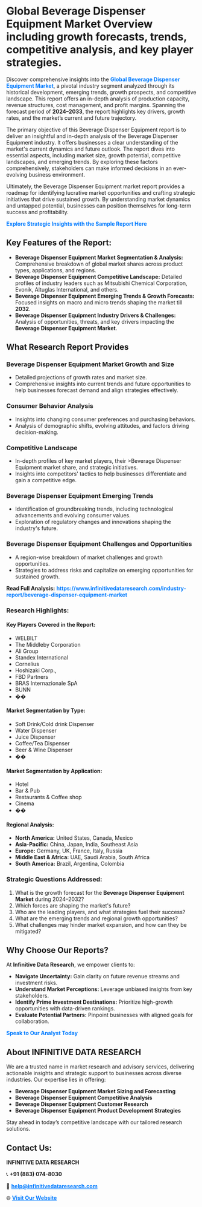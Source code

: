 <h1>Global Beverage Dispenser Equipment Market Overview including growth forecasts, trends, competitive analysis, and key player strategies.</h1>
<p>
Discover comprehensive insights into the 
<a href="https://www.infinitivedataresearch.com/industry-report/beverage-dispenser-equipment-market" rel="dofollow" style="color: #007BFF; text-decoration: none;"><strong>Global Beverage Dispenser Equipment Market</strong></a>, a pivotal industry segment analyzed through its historical development, emerging trends, growth prospects, and competitive landscape. This report offers an in-depth analysis of production capacity, revenue structures, cost management, and profit margins. Spanning the forecast period of <strong>2024–2033</strong>, the report highlights key drivers, growth rates, and the market’s current and future trajectory.
</p>
<p>
The primary objective of this Beverage Dispenser Equipment report is to deliver an insightful and in-depth analysis of the Beverage Dispenser Equipment industry. It offers businesses a clear understanding of the market's current dynamics and future outlook. The report dives into essential aspects, including market size, growth potential, competitive landscapes, and emerging trends. By exploring these factors comprehensively, stakeholders can make informed decisions in an ever-evolving business environment.
</p>
<p>
Ultimately, the Beverage Dispenser Equipment market report provides a roadmap for identifying lucrative market opportunities and crafting strategic initiatives that drive sustained growth. By understanding market dynamics and untapped potential, businesses can position themselves for long-term success and profitability.
</p>
<p>
<a href="https://www.infinitivedataresearch.com/request-sample/reportId=109983" style="color: #007BFF; text-decoration: none;"><strong>Explore Strategic Insights with the Sample Report Here</strong></a>
</p>

<h2>Key Features of the Report:</h2>
<ul>
<li><strong>Beverage Dispenser Equipment Market Segmentation & Analysis:</strong> Comprehensive breakdown of global market shares across product types, applications, and regions.</li>
<li><strong>Beverage Dispenser Equipment Competitive Landscape:</strong> Detailed profiles of industry leaders such as Mitsubishi Chemical Corporation, Evonik, Altuglas International, and others.</li>
<li><strong>Beverage Dispenser Equipment Emerging Trends & Growth Forecasts:</strong> Focused insights on macro and micro trends shaping the market till <strong>2032</strong>.</li>
<li><strong>Beverage Dispenser Equipment Industry Drivers & Challenges:</strong> Analysis of opportunities, threats, and key drivers impacting the <strong>Beverage Dispenser Equipment Market</strong>.</li>
</ul>

<h2>What Research Report Provides</h2>
<h3>Beverage Dispenser Equipment Market Growth and Size</h3>
<ul>
<li>Detailed projections of growth rates and market size.</li>
<li>Comprehensive insights into current trends and future opportunities to help businesses forecast demand and align strategies effectively.</li>
</ul>

<h3>Consumer Behavior Analysis</h3>
<ul>
<li>Insights into changing consumer preferences and purchasing behaviors.</li>
<li>Analysis of demographic shifts, evolving attitudes, and factors driving decision-making.</li>
</ul>

<h3>Competitive Landscape</h3>
<ul>
<li>In-depth profiles of key market players, their >Beverage Dispenser Equipment market share, and strategic initiatives.</li>
<li>Insights into competitors' tactics to help businesses differentiate and gain a competitive edge.</li>
</ul>

<h3>Beverage Dispenser Equipment Emerging Trends</h3>
<ul>
<li>Identification of groundbreaking trends, including technological advancements and evolving consumer values.</li>
<li>Exploration of regulatory changes and innovations shaping the industry's future.</li>
</ul>

<h3>Beverage Dispenser Equipment Challenges and Opportunities</h3>
<ul>
<li>A region-wise breakdown of market challenges and growth opportunities.</li>
<li>Strategies to address risks and capitalize on emerging opportunities for sustained growth.</li>
</ul>
<p><strong>Read Full Analysis:</strong> <a href="https://www.infinitivedataresearch.com/industry-report/beverage-dispenser-equipment-market" rel="dofollow" style="color: #007BFF; text-decoration: none;"><strong>https://www.infinitivedataresearch.com/industry-report/beverage-dispenser-equipment-market</strong></a></p>
<h3>Research Highlights:</h3>
<h4>Key Players Covered in the Report:</h4>
<ul><li>WELBILT</li><li>The Middleby Corporation</li><li>Ali Group</li><li>Standex International</li><li>Cornelius</li><li>Hoshizaki Corp.,</li><li>FBD Partners</li><li>BRAS Internazionale SpA</li><li>BUNN</li><li>��</li></ul>
<h4>Market Segmentation by Type:</h4>
<ul><li>Soft Drink/Cold drink Dispenser</li><li>Water Dispenser</li><li>Juice Dispenser</li><li>Coffee/Tea Dispenser</li><li>Beer &amp; Wine Dispenser</li><li>��</li></ul>
<h4>Market Segmentation by Application:</h4>
<ul><li>Hotel</li><li>Bar &amp; Pub</li><li>Restaurants &amp; Coffee shop</li><li>Cinema</li><li>��</li></ul>

<h4>Regional Analysis:</h4>
<ul>
<li><strong>North America:</strong> United States, Canada, Mexico</li>
<li><strong>Asia-Pacific:</strong> China, Japan, India, Southeast Asia</li>
<li><strong>Europe:</strong> Germany, UK, France, Italy, Russia</li>
<li><strong>Middle East & Africa:</strong> UAE, Saudi Arabia, South Africa</li>
<li><strong>South America:</strong> Brazil, Argentina, Colombia</li>
</ul>

<h3>Strategic Questions Addressed:</h3>
<ol>
<li>What is the growth forecast for the <strong>Beverage Dispenser Equipment Market</strong> during 2024–2032?</li>
<li>Which forces are shaping the market's future?</li>
<li>Who are the leading players, and what strategies fuel their success?</li>
<li>What are the emerging trends and regional growth opportunities?</li>
<li>What challenges may hinder market expansion, and how can they be mitigated?</li>
</ol>

<h2>Why Choose Our Reports?</h2>
<p>At <strong>Infinitive Data Research</strong>, we empower clients to:</p>
<ul>
<li><strong>Navigate Uncertainty:</strong> Gain clarity on future revenue streams and investment risks.</li>
<li><strong>Understand Market Perceptions:</strong> Leverage unbiased insights from key stakeholders.</li>
<li><strong>Identify Prime Investment Destinations:</strong> Prioritize high-growth opportunities with data-driven rankings.</li>
<li><strong>Evaluate Potential Partners:</strong> Pinpoint businesses with aligned goals for collaboration.</li>
</ul>
<p><a href="https://www.infinitivedataresearch.com/industry-report/beverage-dispenser-equipment-market" rel="dofollow" style="color: #007BFF; text-decoration: none;"><strong>Speak to Our Analyst Today</strong></a></p>

<h2>About INFINITIVE DATA RESEARCH</h2>
<p>We are a trusted name in market research and advisory services, delivering actionable insights and strategic support to businesses across diverse industries. Our expertise lies in offering:</p>
<ul>
<li><strong>Beverage Dispenser Equipment Market Sizing and Forecasting</strong></li>
<li><strong>Beverage Dispenser Equipment Competitive Analysis</strong></li>
<li><strong>Beverage Dispenser Equipment Customer Research</strong></li>
<li><strong>Beverage Dispenser Equipment Product Development Strategies</strong></li>
</ul>
<p>Stay ahead in today’s competitive landscape with our tailored research solutions.</p>

<h2>Contact Us:</h2>
<p><strong>INFINITIVE DATA RESEARCH</strong></p>
<p>📞 <strong>+91 (883) 074-8030</strong></p>
<p>📧 <strong><a href="mailto:help@infinitivedataresearch.com" style="color: #007BFF;">help@infinitivedataresearch.com</a></strong></p>
<p>🌐 <strong><a href="https://www.infinitivedataresearch.com" rel="dofollow" style="color: #007BFF;">Visit Our Website</a></strong></p>